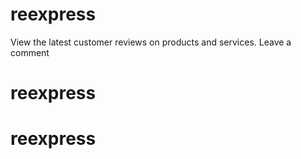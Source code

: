 # reexpress

View the latest customer reviews on products and services.
Leave a comment

# reexpress
# reexpress
